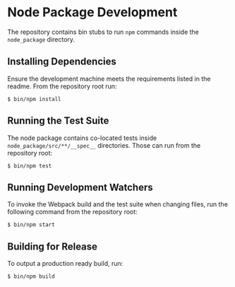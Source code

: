 # Node Package Development

The repository contains bin stubs to run `npm` commands inside the
`node_package` directory.

## Installing Dependencies

Ensure the development machine meets the requirements listed in the
readme. From the repository root run:

    $ bin/npm install

## Running the Test Suite

The node package contains co-located tests inside
`node_package/src/**/__spec__` directories. Those can run from the
repository root:

    $ bin/npm test

## Running Development Watchers

To invoke the Webpack build and the test suite when changing files,
run the following command from the repository root:

    $ bin/npm start

## Building for Release

To output a production ready build, run:

    $ bin/npm build
